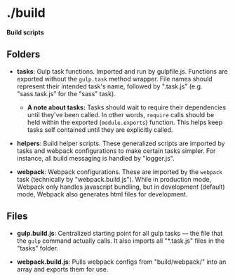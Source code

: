 # ./build

**Build scripts**

## Folders

-   **tasks**: Gulp task functions. Imported and run by gulpfile.js. Functions are exported without the `gulp.task` method wrapper. File names should represent their intended task's name, followed by ".task.js" (e.g. "sass.task.js" for the "sass" task).

    -   **A note about tasks:** Tasks should wait to require their dependencies until they've been called. In other words, `require` calls should be held within the exported (`module.exports`) function. This helps keep tasks self contained until they are explicitly called.

-   **helpers**: Build helper scripts. These generalized scripts are imported by tasks and webpack configurations to make certain tasks simpler. For instance, all build messaging is handled by "logger.js".

-   **webpack**: Webpack configurations. These are imported by the `webpack` task (technically by "webpack.build.js"). While in production mode, Webpack only handles javascript bundling, but in development (default) mode, Webpack also generates html files for development.

## Files

-   **gulp.build.js**: Centralized starting point for all gulp tasks — the file that the `gulp` command actually calls. It also imports all "\*.task.js" files in the "tasks" folder.

-   **webpack.build.js**: Pulls webpack configs from "build/webpack/" into an array and exports them for use.

